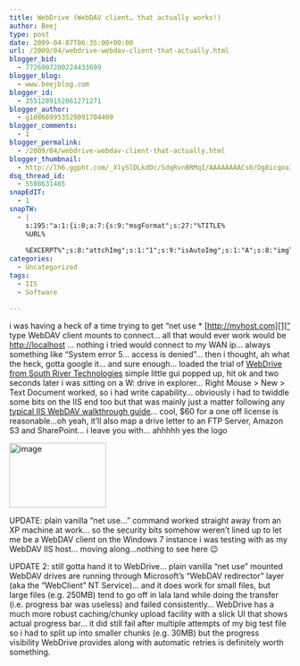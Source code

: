 ```yaml
---
title: WebDrive (WebDAV client… that actually works!)
author: Beej
type: post
date: 2009-04-07T06:35:00+00:00
url: /2009/04/webdrive-webdav-client-that-actually.html
blogger_bid:
  - 7726907200224433699
blogger_blog:
  - www.beejblog.com
blogger_id:
  - 3551289152061271271
blogger_author:
  - g108669953529091704409
blogger_comments:
  - 1
blogger_permalink:
  - /2009/04/webdrive-webdav-client-that-actually.html
blogger_thumbnail:
  - http://lh6.ggpht.com/_XlySlDLkdOc/SdqRvnBRMqI/AAAAAAAACs0/Og8icqoaIUc/image%5B22%5D.png?imgmax=800
dsq_thread_id:
  - 5508631465
snapEdIT:
  - 1
snapTW:
  - |
    s:195:"a:1:{i:0;a:7:{s:9:"msgFormat";s:27:"%TITLE%
    %URL%
    
    %EXCERPT%";s:8:"attchImg";s:1:"1";s:9:"isAutoImg";s:1:"A";s:8:"imgToUse";s:0:"";s:9:"isAutoURL";s:1:"A";s:8:"urlToUse";s:0:"";s:2:"do";i:0;}}";
categories:
  - Uncategorized
tags:
  - IIS
  - Software

---
```

i was having a heck of a time trying to get “net use * [http://myhost.com][1]” type WebDAV client mounts to connect… all that would ever work would be [http://localhost][2] … nothing i tried would connect to my WAN ip… always something like “System error 5… access is denied”… then i thought, ah what the heck, gotta google it… and sure enough… loaded the trial of <a href="http://www.webdrive.com/products/webdrive/index.html" target="_blank">WebDrive from South River Technologies</a> simple little gui popped up, hit ok and two seconds later i was sitting on a W: drive in explorer… Right Mouse > New > Text Document worked, so i had write capability… obviously i had to twiddle some bits on the IIS end too but that was mainly just a matter following any <a href="http://learn.iis.net/page.aspx/350/installing-and-configuring-webdav-on-iis-70/" target="_blank">typical IIS WebDAV walkthrough guide</a>… cool, $60 for a one off license is reasonable…oh yeah, it’ll also map a drive letter to an FTP Server, Amazon S3 and SharePoint… i leave you with… ahhhhh yes the logo
  
[<img alt="image" border="0" src="http://lh6.ggpht.com/_XlySlDLkdOc/SdqRvnBRMqI/AAAAAAAACs0/Og8icqoaIUc/image%5B22%5D.png?imgmax=800" height="116" style="border-bottom-width: 0px; border-left-width: 0px; border-right-width: 0px; border-top-width: 0px; display: inline;" title="image" width="173" />][3]
  
UPDATE: plain vanilla “net use…” command worked straight away from an XP machine at work… so the security bits somehow weren’t lined up to let me be a WebDAV client on the Windows 7 instance i was testing with as my WebDAV IIS host… moving along…nothing to see here 😉
  
UPDATE 2: still gotta hand it to WebDrive… plain vanilla “net use” mounted WebDAV drives are running through Microsoft’s “WebDAV redirector” layer (aka the “WebClient” NT Service)… and it does work for small files, but large files (e.g. 250MB) tend to go off in lala land while doing the transfer (i.e. progress bar was useless) and failed consistently… WebDrive has a much more robust caching/chunky upload facility with a slick UI that shows actual progress bar… it did still fail after multiple attempts of my big test file so i had to split up into smaller chunks (e.g. 30MB) but the progress visibility WebDrive provides along with automatic retries is definitely worth something.

 [1]: http://myhost.com/
 [2]: http://localhost/
 [3]: http://www.webdrive.com/products/webdrive/index.html